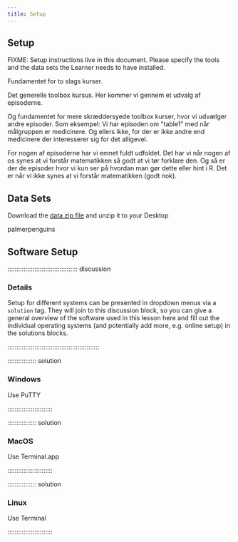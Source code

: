 ```yaml
---
title: Setup
---
```


## Setup
FIXME: Setup instructions live in this document. Please specify the tools and
the data sets the Learner needs to have installed.

Fundamentet for to slags kurser. 

Det generelle toolbox kursus. Her kommer vi gennem et udvalg af episoderne.

Og fundamentet for mere skræddersyede toolbox kurser, hvor vi udvælger andre
episoder. Som eksempel: Vi har episoden om "table1" med når målgruppen er 
medicinere. Og ellers ikke, for der er ikke andre end medicinere der interesserer
sig for det alligevel.

For nogen af episoderne har vi emnet fuldt udfoldet. Det har vi når nogen af os
synes at vi forstår matematikken så godt at vi tør forklare den. Og så er der 
de episoder hvor vi kun ser på hvordan man gør dette eller hint i R. Det er når vi
ikke synes at vi forstår matematikken (godt nok).

## Data Sets

<!--
FIXME: place any data you want learners to use in `episodes/data` and then use
       a relative link ( [data zip file](data/lesson-data.zip) ) to provide a
       link to it, replacing the example.com link.
-->
Download the [data zip file](https://example.com/FIXME) and unzip it to your Desktop

palmerpenguins

## Software Setup

::::::::::::::::::::::::::::::::::::::: discussion

### Details

Setup for different systems can be presented in dropdown menus via a `solution`
tag. They will join to this discussion block, so you can give a general overview
of the software used in this lesson here and fill out the individual operating
systems (and potentially add more, e.g. online setup) in the solutions blocks.

:::::::::::::::::::::::::::::::::::::::::::::::::::

:::::::::::::::: solution

### Windows

Use PuTTY

:::::::::::::::::::::::::

:::::::::::::::: solution

### MacOS

Use Terminal.app

:::::::::::::::::::::::::


:::::::::::::::: solution

### Linux

Use Terminal

:::::::::::::::::::::::::

